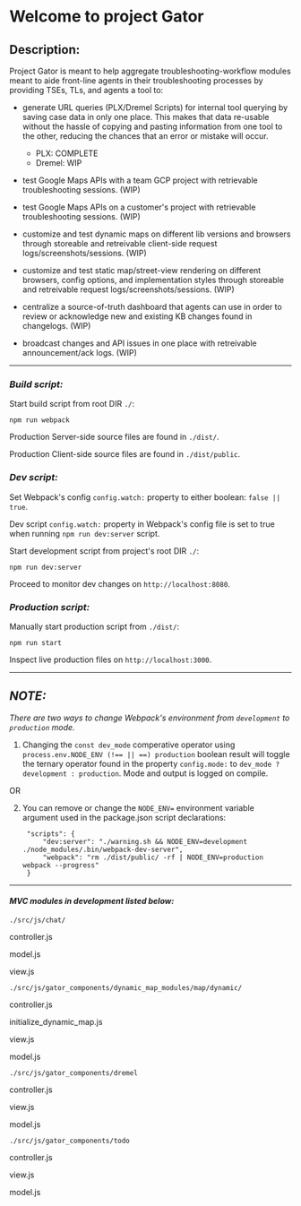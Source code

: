 #                                        Welcome to project Gator


## Description: 

Project Gator is meant to help aggregate troubleshooting-workflow modules meant to aide front-line agents in their troubleshooting processes by providing TSEs, TLs, and agents a tool to:

* generate URL queries (PLX/Dremel Scripts) for internal tool querying by saving case data in only one place. This makes that data re-usable without the hassle of copying and pasting information from one tool to the other, reducing the chances that an error or mistake will occur. 
    - PLX: COMPLETE
    - Dremel: WIP 

* test Google Maps APIs with a team GCP project with retrievable troubleshooting sessions.
(WIP)

* test Google Maps APIs on a customer's project with retrievable troubleshooting sessions.
(WIP)

* customize and test dynamic maps on different lib versions and browsers through storeable and retreivable client-side request logs/screenshots/sessions.
(WIP)

* customize and test static map/street-view rendering on different browsers, config options, and implementation styles through storeable and retreivable request logs/screenshots/sessions.
(WIP)

* centralize a source-of-truth dashboard that agents can use in order to review or acknowledge new and existing KB changes found in changelogs.
(WIP)

* broadcast changes and API issues in one place with retreivable announcement/ack logs.
(WIP)


***

### _Build script:_

Start build script from root DIR `./`: 

`npm run webpack`

Production Server-side source files are found in `./dist/`.

Production Client-side source files are found in `./dist/public`.

### _Dev script:_ 
    
Set Webpack's config `config.watch:` property to either boolean: `false || true`.

Dev script `config.watch:` property in Webpack's config file is set to true when running `npm run dev:server` script. 

Start development script from project's root DIR `./`:

`npm run dev:server`

Proceed to monitor dev changes on `http://localhost:8080`.

### _Production  script:_

Manually start production script from `./dist/`: 

`npm run start` 

Inspect live production files on `http://localhost:3000`.

***

## _NOTE:_ 

_There are two ways to change Webpack's environment from `development` to `production` mode._ 

1. Changing the `const dev_mode` comperative operator using `process.env.NODE_ENV (!== || ==) production` boolean result will toggle the ternary operator found in the property `config.mode:` to `dev_mode ? development : production`. Mode and output is logged on compile.  

OR

2. You can remove or change the `NODE_ENV=` environment variable argument used in the package.json script declarations:

        "scripts": {
            "dev:server": "./warning.sh && NODE_ENV=development ./node_modules/.bin/webpack-dev-server",
            "webpack": "rm ./dist/public/ -rf | NODE_ENV=production webpack --progress"
        } 

***

#### _MVC modules in development listed below:_


`./src/js/chat/`

controller.js

model.js

view.js


`./src/js/gator_components/dynamic_map_modules/map/dynamic/`

controller.js

initialize_dynamic_map.js

view.js

model.js


`./src/js/gator_components/dremel`

controller.js

view.js

model.js


`./src/js/gator_components/todo`

controller.js

view.js

model.js